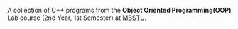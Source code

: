 A collection of C++ programs from the **Object Oriented Programming(OOP)** Lab course (2nd Year, 1st Semester) at [MBSTU](https://mbstu.ac.bd/).
